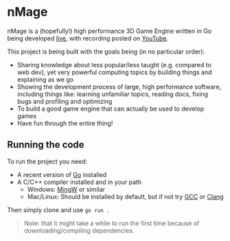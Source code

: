 # nMage

nMage is a (hopefully!) high performance 3D Game Engine written in Go being developed [live](https://twitch.tv/bloeys), with recording posted on [YouTube](https://www.youtube.com/channel/UCCf4qyNGPVwpj1HYFGahs_A).

This project is being built with the goals being (in no particular order):

* Sharing knowledge about less popular/less taught (e.g. compared to web dev), yet very powerful computing topics by building things and explaining as we go
* Showing the development process of large, high performance software, including things like: learning unfamiliar topics, reading docs, fixing bugs and profiling and optimizing
* To build a good game engine that can actually be used to develop games
* Have fun through the entire thing!

## Running the code

To run the project you need:

* A recent version of [Go](https://golang.org/) installed
* A C/C++ compiler installed and in your path
  * Windows: [MingW](https://www.mingw-w64.org/downloads/#mingw-builds) or similar
  * Mac/Linux: Should be installed by default, but if not try [GCC](https://gcc.gnu.org/) or [Clang](https://releases.llvm.org/download.html)

Then simply clone and use `go run .`

> Note: that it might take a while to run the first time because of downloading/compiling dependencies.
